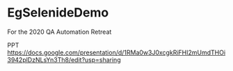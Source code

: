 # EgSelenideDemo
For the 2020 QA Automation Retreat

PPT
https://docs.google.com/presentation/d/1RMa0w3J0xcgkRiFHI2mUmdTHOi3942plDzNLsYn3Th8/edit?usp=sharing
